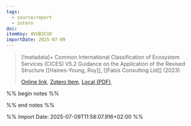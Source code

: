 ```yaml
---
tags:
  - source/report
  - zotero
doi: 
itemKey: 4VUB3CUX
importDate: 2025-07-09
---
```

>[!metadata]+
> Common International Classiﬁcation of Ecosystem Services (CICES) V5.2 Guidance on the Application of the Revised Structure
> [[Haines-Young, Roy]], 
> [[Fabis Consulting Ltd]] (2023)
> 
> [Online link](https://cices.eu/), [Zotero Item](zotero://select/library/items/4VUB3CUX), [Local (PDF)](file://C:/Users/aburg/Documents/references/zotero/storage/PAJRJUMN/Haines-Young_CommonInterna+onal.pdf), 

%% begin notes %%

%% end notes %%

%% Import Date: 2025-07-09T11:58:07.916+02:00 %%
